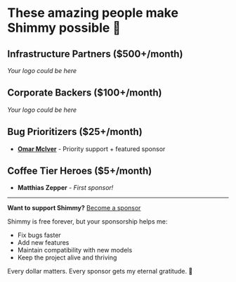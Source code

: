 # These amazing people make Shimmy possible 🙏

## Infrastructure Partners ($500+/month)
*Your logo could be here*

## Corporate Backers ($100+/month)  
*Your logo could be here*

## Bug Prioritizers ($25+/month)
- **[Omar McIver](https://github.com/omarmciver)** - Priority support + featured sponsor

## Coffee Tier Heroes ($5+/month)
- **Matthias Zepper** - *First sponsor!*

---

**Want to support Shimmy?** [Become a sponsor](https://github.com/sponsors/Michael-A-Kuykendall)

Shimmy is free forever, but your sponsorship helps me:
- Fix bugs faster
- Add new features
- Maintain compatibility with new models
- Keep the project alive and thriving

Every dollar matters. Every sponsor gets my eternal gratitude. 🚀
